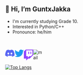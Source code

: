 ## 👋 Hi, I’m GuntxJakka
- I'm currently studying Grade 10.
- Interested in Python/C++
- Pronounce: he/him

<br />
<br />
<a href="https://discordapp.com/users/480228633525354506">
  <img align="left" alt="maybeimgg#8110" width="30px" src="https://raw.githubusercontent.com/gxjakkap/gxjakkap/main/img/discord.svg" />
</a>
<a href="https://twitter.com/guntxjakka">
  <img align="left" alt="@guntxjakka" width="30px" src="https://raw.githubusercontent.com/gxjakkap/gxjakkap/main/img/twitter.svg" />
</a>
<a href="https://twitch.com/guntxjakka">
  <img align="left" alt="guntxjakka" width="30px" src="https://raw.githubusercontent.com/gxjakkap/gxjakkap/main/img/twitch.svg" />
</a>
<a href="mailto:gunt@guntxjakka.me">
  <img align="left" alt="mail" width="30px" src="https://raw.githubusercontent.com/gxjakkap/gxjakkap/main/img/mail.png" />
</a>
<br />
<br />

[![Top Langs](https://github-readme-stats.vercel.app/api/top-langs/?username=gxjakkap&layout=compact&theme=dark)](https://github.com/anuraghazra/github-readme-stats)
